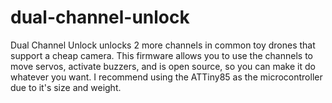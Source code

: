# dual-channel-unlock
Dual Channel Unlock unlocks 2 more channels in common toy drones that support a cheap camera. This firmware allows you to use the channels to move servos, activate buzzers, and is open source, so you can make it do whatever you want. I recommend using the ATTiny85 as the microcontroller due to it's size and weight.
